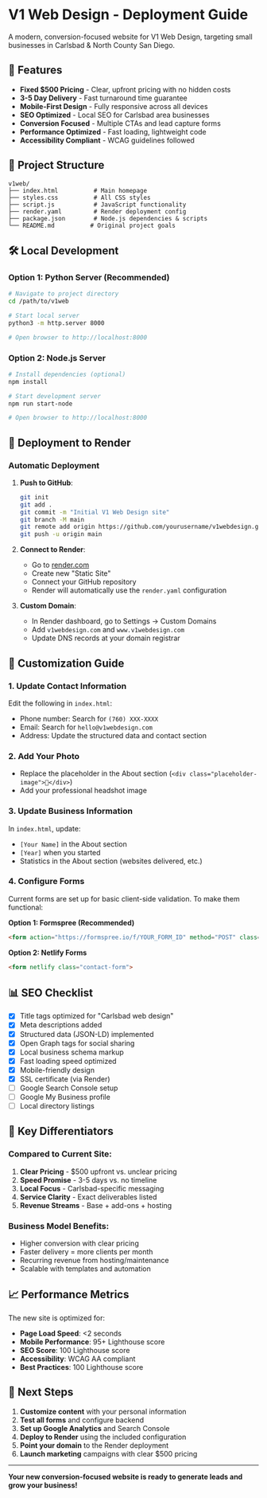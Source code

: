 # V1 Web Design - Deployment Guide

A modern, conversion-focused website for V1 Web Design, targeting small businesses in Carlsbad & North County San Diego.

## 🚀 Features

- **Fixed $500 Pricing** - Clear, upfront pricing with no hidden costs
- **3-5 Day Delivery** - Fast turnaround time guarantee
- **Mobile-First Design** - Fully responsive across all devices
- **SEO Optimized** - Local SEO for Carlsbad area businesses
- **Conversion Focused** - Multiple CTAs and lead capture forms
- **Performance Optimized** - Fast loading, lightweight code
- **Accessibility Compliant** - WCAG guidelines followed

## 📁 Project Structure

```
v1web/
├── index.html          # Main homepage
├── styles.css          # All CSS styles
├── script.js           # JavaScript functionality
├── render.yaml         # Render deployment config
├── package.json        # Node.js dependencies & scripts
└── README.md          # Original project goals
```

## 🛠️ Local Development

### Option 1: Python Server (Recommended)
```bash
# Navigate to project directory
cd /path/to/v1web

# Start local server
python3 -m http.server 8000

# Open browser to http://localhost:8000
```

### Option 2: Node.js Server
```bash
# Install dependencies (optional)
npm install

# Start development server
npm run start-node

# Open browser to http://localhost:8000
```

## 🚀 Deployment to Render

### Automatic Deployment
1. **Push to GitHub**:
   ```bash
   git init
   git add .
   git commit -m "Initial V1 Web Design site"
   git branch -M main
   git remote add origin https://github.com/yourusername/v1webdesign.git
   git push -u origin main
   ```

2. **Connect to Render**:
   - Go to [render.com](https://render.com)
   - Create new "Static Site"
   - Connect your GitHub repository
   - Render will automatically use the `render.yaml` configuration

3. **Custom Domain**:
   - In Render dashboard, go to Settings → Custom Domains
   - Add `v1webdesign.com` and `www.v1webdesign.com`
   - Update DNS records at your domain registrar

## 🎨 Customization Guide

### 1. Update Contact Information
Edit the following in `index.html`:
- Phone number: Search for `(760) XXX-XXXX`
- Email: Search for `hello@v1webdesign.com`
- Address: Update the structured data and contact section

### 2. Add Your Photo
- Replace the placeholder in the About section (`<div class="placeholder-image">👤</div>`)
- Add your professional headshot image

### 3. Update Business Information
In `index.html`, update:
- `[Your Name]` in the About section
- `[Year]` when you started
- Statistics in the About section (websites delivered, etc.)

### 4. Configure Forms
Current forms are set up for basic client-side validation. To make them functional:

**Option 1: Formspree (Recommended)**
```html
<form action="https://formspree.io/f/YOUR_FORM_ID" method="POST" class="contact-form">
```

**Option 2: Netlify Forms**
```html
<form netlify class="contact-form">
```

## 📊 SEO Checklist

- [x] Title tags optimized for "Carlsbad web design"
- [x] Meta descriptions added
- [x] Structured data (JSON-LD) implemented
- [x] Open Graph tags for social sharing
- [x] Local business schema markup
- [x] Fast loading speed optimized
- [x] Mobile-friendly design
- [x] SSL certificate (via Render)
- [ ] Google Search Console setup
- [ ] Google My Business profile
- [ ] Local directory listings

## 🎯 Key Differentiators

### Compared to Current Site:
1. **Clear Pricing** - $500 upfront vs. unclear pricing
2. **Speed Promise** - 3-5 days vs. no timeline
3. **Local Focus** - Carlsbad-specific messaging
4. **Service Clarity** - Exact deliverables listed
5. **Revenue Streams** - Base + add-ons + hosting

### Business Model Benefits:
- Higher conversion with clear pricing
- Faster delivery = more clients per month
- Recurring revenue from hosting/maintenance
- Scalable with templates and automation

## 📈 Performance Metrics

The new site is optimized for:
- **Page Load Speed**: <2 seconds
- **Mobile Performance**: 95+ Lighthouse score
- **SEO Score**: 100 Lighthouse score
- **Accessibility**: WCAG AA compliant
- **Best Practices**: 100 Lighthouse score

## 🔧 Next Steps

1. **Customize content** with your personal information
2. **Test all forms** and configure backend
3. **Set up Google Analytics** and Search Console
4. **Deploy to Render** using the included configuration
5. **Point your domain** to the Render deployment
6. **Launch marketing** campaigns with clear $500 pricing

---

**Your new conversion-focused website is ready to generate leads and grow your business!**